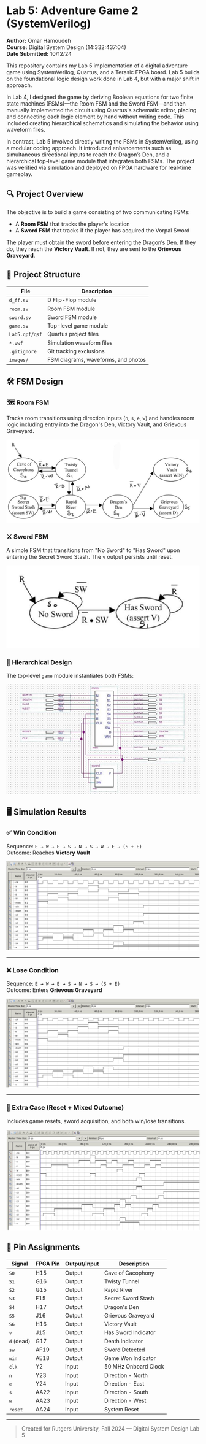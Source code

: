 # Lab 5: Adventure Game 2 (SystemVerilog)

**Author:** Omar Hamoudeh  
**Course:** Digital System Design (14:332:437:04)  
**Date Submitted:** 10/12/24  

This repository contains my Lab 5 implementation of a digital adventure game using SystemVerilog, Quartus, and a Terasic FPGA board. Lab 5 builds on the foundational logic design work done in Lab 4, but with a major shift in approach.

In Lab 4, I designed the game by deriving Boolean equations for two finite state machines (FSMs)—the Room FSM and the Sword FSM—and then manually implemented the circuit using Quartus's schematic editor, placing and connecting each logic element by hand without writing code. This included creating hierarchical schematics and simulating the behavior using waveform files.

In contrast, Lab 5 involved directly writing the FSMs in SystemVerilog, using a modular coding approach. It introduced enhancements such as simultaneous directional inputs to reach the Dragon’s Den, and a hierarchical top-level game module that integrates both FSMs. The project was verified via simulation and deployed on FPGA hardware for real-time gameplay.



## 🔍 Project Overview

The objective is to build a game consisting of two communicating FSMs:
- A **Room FSM** that tracks the player's location
- A **Sword FSM** that tracks if the player has acquired the Vorpal Sword

The player must obtain the sword before entering the Dragon’s Den. If they do, they reach the **Victory Vault**. If not, they are sent to the **Grievous Graveyard**.



## 📁 Project Structure

| File             | Description                           |
|------------------|---------------------------------------|
| `d_ff.sv`        | D Flip-Flop module                    |
| `room.sv`        | Room FSM module                       |
| `sword.sv`       | Sword FSM module                      |
| `game.sv`        | Top-level game module                 |
| `Lab5.qpf/qsf`   | Quartus project files                 |
| `*.vwf`          | Simulation waveform files             |
| `.gitignore`     | Git tracking exclusions               |
| `images/`        | FSM diagrams, waveforms, and photos   |



## 🛠️ FSM Design

### 🗺️ Room FSM
Tracks room transitions using direction inputs (`n`, `s`, `e`, `w`) and handles room logic including entry into the Dragon's Den, Victory Vault, and Grievous Graveyard.

![Room FSM](images/room_fsm.jpg)

### ⚔️ Sword FSM
A simple FSM that transitions from "No Sword" to "Has Sword" upon entering the Secret Sword Stash. The `v` output persists until reset.

![Sword FSM](images/sword_fsm.jpg)

### 🧩 Hierarchical Design
The top-level `game` module instantiates both FSMs:

![Game Block Diagram](images/game_block_diagram.jpg)



## 🖥️ Simulation Results

### ✅ Win Condition

Sequence: `E → W → E → S → N → S → W → E → (S + E)`  
Outcome: Reaches **Victory Vault**

![Victory Waveform](images/win_waveform.jpg)

---

### ❌ Lose Condition

Sequence: `E → W → E → S → N → S → (S + E)`  
Outcome: Enters **Grievous Graveyard**

![Lose Waveform](images/lose_waveform.jpg)

---

### 🔁 Extra Case (Reset + Mixed Outcome)

Includes game resets, sword acquisition, and both win/lose transitions.

![Extra Simulation](images/extra_waveform.jpg)



## 🔌 Pin Assignments

| Signal            | FPGA Pin | Output/Input | Description                |
|------------------|----------|--------------|----------------------------|
| `S0`             | H15      | Output       | Cave of Cacophony          |
| `S1`             | G16      | Output       | Twisty Tunnel              |
| `S2`             | G15      | Output       | Rapid River                |
| `S3`             | F15      | Output       | Secret Sword Stash         |
| `S4`             | H17      | Output       | Dragon's Den               |
| `S5`             | J16      | Output       | Grievous Graveyard         |
| `S6`             | H16      | Output       | Victory Vault              |
| `v`              | J15      | Output       | Has Sword Indicator        |
| `d` (dead)       | G17      | Output       | Death Indicator            |
| `sw`             | AF19     | Output       | Sword Detected             |
| `win`            | AE18     | Output       | Game Won Indicator         |
| `clk`            | Y2       | Input        | 50 MHz Onboard Clock       |
| `n`              | Y23      | Input        | Direction - North          |
| `e`              | Y24      | Input        | Direction - East           |
| `s`              | AA22     | Input        | Direction - South          |
| `w`              | AA23     | Input        | Direction - West           |
| `reset`          | AA24     | Input        | System Reset               |

---

> Created for Rutgers University, Fall 2024 — Digital System Design Lab 5
